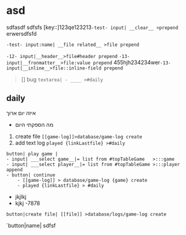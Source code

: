 # asd
sdfasdf
sdfsfs
[key::]123qe123213`-test- input| __clear__ >prepend` erwersdfsfd


`-test- input:name| __file related__ >file prepend`


`-12- input|__header__>file#header prepend`
`-13- input|__fronmatter__>file:value prepend`
455hjh234234wer`-13- input|__inline__>file::inline-field prepend`

>[] bug
`textarea| - ____ >#daily`

## daily
איזה יום ארוך
- מה הספקתי היום
1) create file  `[[game-log]]>database/game-log create`
2) add text log `played {linkLastfile} >#daily`

```inputs-inline
button| play game | 
- input| ___select game__|= list from #topTableGame   >:::game
- input| ___select player__|= list from #topTableGame >:::player append
- button| continue
	- [[game-log]] > database/game-log {game} create
	- played {linkLastfile} > #daily
```
- jkjlkj
- kjkj
-7878

`button|create file| [[file]] >database/logs/game-log create`

`button|name| sdfsf